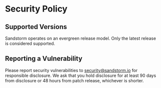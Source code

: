 # Security Policy

## Supported Versions

Sandstorm operates on an evergreen release model. Only the latest release is considered supported.

## Reporting a Vulnerability

Please report security vulnerabilities to security@sandstorm.io for responsible disclosure. We ask that you hold disclosure for at least 90 days from disclosure or 48 hours from patch release, whichever is shorter.
